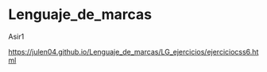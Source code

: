 # Lenguaje_de_marcas
Asir1

https://julen04.github.io/Lenguaje_de_marcas/LG_ejercicios/ejerciciocss6.html
